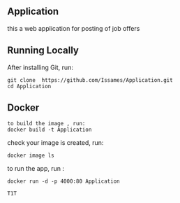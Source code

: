 ## Application
this a web application for posting of job offers
## Running Locally

After installing Git, run:
```
git clone  https://github.com/Issames/Application.git  
cd Application
```
## Docker
```
to build the image , run:
docker build -t Application
```
check your image is created, run:
```
docker image ls
```
to run the app, run :
```
docker run -d -p 4000:80 Application

T1T
```
